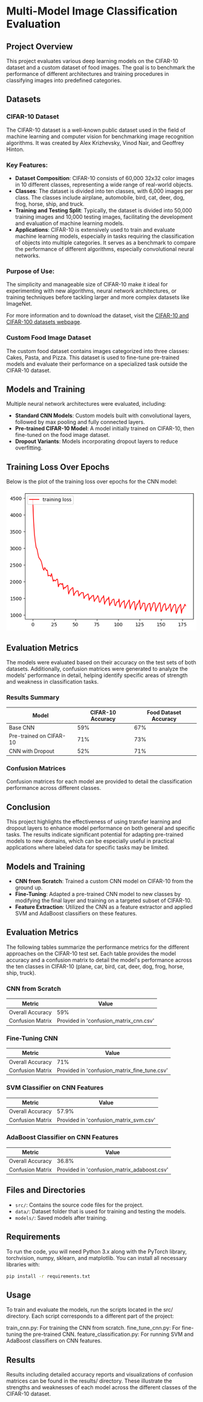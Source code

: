 # Multi-Model Image Classification Evaluation

## Project Overview
This project evaluates various deep learning models on the CIFAR-10 dataset and a custom dataset of food images. The goal is to benchmark the performance of different architectures and training procedures in classifying images into predefined categories.

## Datasets

### CIFAR-10 Dataset

The CIFAR-10 dataset is a well-known public dataset used in the field of machine learning and computer vision for benchmarking image recognition algorithms. It was created by Alex Krizhevsky, Vinod Nair, and Geoffrey Hinton.

### Key Features:
- **Dataset Composition**: CIFAR-10 consists of 60,000 32x32 color images in 10 different classes, representing a wide range of real-world objects.
- **Classes**: The dataset is divided into ten classes, with 6,000 images per class. The classes include airplane, automobile, bird, cat, deer, dog, frog, horse, ship, and truck.
- **Training and Testing Split**: Typically, the dataset is divided into 50,000 training images and 10,000 testing images, facilitating the development and evaluation of machine learning models.
- **Applications**: CIFAR-10 is extensively used to train and evaluate machine learning models, especially in tasks requiring the classification of objects into multiple categories. It serves as a benchmark to compare the performance of different algorithms, especially convolutional neural networks.

### Purpose of Use:
The simplicity and manageable size of CIFAR-10 make it ideal for experimenting with new algorithms, neural network architectures, or training techniques before tackling larger and more complex datasets like ImageNet.

For more information and to download the dataset, visit the [CIFAR-10 and CIFAR-100 datasets webpage](https://www.cs.toronto.edu/~kriz/cifar.html).

### Custom Food Image Dataset
The custom food dataset contains images categorized into three classes: Cakes, Pasta, and Pizza. This dataset is used to fine-tune pre-trained models and evaluate their performance on a specialized task outside the CIFAR-10 dataset.

## Models and Training
Multiple neural network architectures were evaluated, including:
- **Standard CNN Models**: Custom models built with convolutional layers, followed by max pooling and fully connected layers.
- **Pre-trained CIFAR-10 Model**: A model initially trained on CIFAR-10, then fine-tuned on the food image dataset.
- **Dropout Variants**: Models incorporating dropout layers to reduce overfitting.

## Training Loss Over Epochs

Below is the plot of the training loss over epochs for the CNN model:

![Training Loss](/results/images/loss.png)

## Evaluation Metrics
The models were evaluated based on their accuracy on the test sets of both datasets. Additionally, confusion matrices were generated to analyze the models' performance in detail, helping identify specific areas of strength and weakness in classification tasks.

### Results Summary

| Model                 | CIFAR-10 Accuracy | Food Dataset Accuracy |
|-----------------------|-------------------|-----------------------|
| Base CNN              | 59%               | 67%                   |
| Pre-trained on CIFAR-10 | 71%               | 73%                   |
| CNN with Dropout      | 52%               | 71%                   |

### Confusion Matrices
Confusion matrices for each model are provided to detail the classification performance across different classes.

## Conclusion
This project highlights the effectiveness of using transfer learning and dropout layers to enhance model performance on both general and specific tasks. The results indicate significant potential for adapting pre-trained models to new domains, which can be especially useful in practical applications where labeled data for specific tasks may be limited.

## Models and Training
- **CNN from Scratch**: Trained a custom CNN model on CIFAR-10 from the ground up.
- **Fine-Tuning**: Adapted a pre-trained CNN model to new classes by modifying the final layer and training on a targeted subset of CIFAR-10.
- **Feature Extraction**: Utilized the CNN as a feature extractor and applied SVM and AdaBoost classifiers on these features.

## Evaluation Metrics
The following tables summarize the performance metrics for the different approaches on the CIFAR-10 test set. Each table provides the model accuracy and a confusion matrix to detail the model's performance across the ten classes in CIFAR-10 (plane, car, bird, cat, deer, dog, frog, horse, ship, truck).

### CNN from Scratch
| Metric         | Value |
| -------------- | ----- |
| Overall Accuracy | 59%   |
| Confusion Matrix | Provided in 'confusion_matrix_cnn.csv' |

### Fine-Tuning CNN
| Metric         | Value |
| -------------- | ----- |
| Overall Accuracy | 71%   |
| Confusion Matrix | Provided in 'confusion_matrix_fine_tune.csv' |

### SVM Classifier on CNN Features
| Metric         | Value |
| -------------- | ----- |
| Overall Accuracy | 57.9% |
| Confusion Matrix | Provided in 'confusion_matrix_svm.csv' |

### AdaBoost Classifier on CNN Features
| Metric         | Value |
| -------------- | ----- |
| Overall Accuracy | 36.8% |
| Confusion Matrix | Provided in 'confusion_matrix_adaboost.csv' |

## Files and Directories
- `src/`: Contains the source code files for the project.
- `data/`: Dataset folder that is used for training and testing the models.
- `models/`: Saved models after training.

## Requirements
To run the code, you will need Python 3.x along with the PyTorch library, torchvision, numpy, sklearn, and matplotlib. You can install all necessary libraries with:
```bash
pip install -r requirements.txt
```

## Usage
To train and evaluate the models, run the scripts located in the src/ directory. Each script corresponds to a different part of the project:

train_cnn.py: For training the CNN from scratch.
fine_tune_cnn.py: For fine-tuning the pre-trained CNN.
feature_classification.py: For running SVM and AdaBoost classifiers on CNN features.

## Results
Results including detailed accuracy reports and visualizations of confusion matrices can be found in the results/ directory. These illustrate the strengths and weaknesses of each model across the different classes of the CIFAR-10 dataset.
